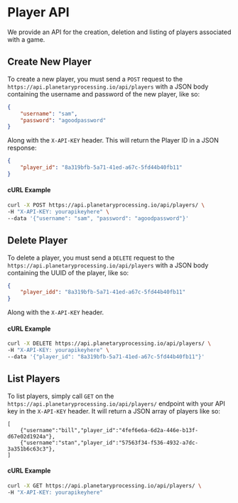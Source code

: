 # Player API

We provide an API for the creation, deletion and listing of players associated with a game.

## Create New Player

To create a new player, you must send a `POST` request to the `https://api.planetaryprocessing.io/api/players` with a JSON body containing the username and password of the new player, like so:

```json
{
    "username": "sam",
    "password": "agoodpassword"
}
```

Along with the `X-API-KEY` header. This will return the Player ID in a JSON response:

```json
{
    "player_id": "8a319bfb-5a71-41ed-a67c-5fd44b40fb11"
}
```

#### cURL Example

```bash
curl -X POST https://api.planetaryprocessing.io/api/players/ \
-H "X-API-KEY: yourapikeyhere" \
--data '{"username": "sam", "password": "agoodpassword"}'
```

## Delete Player

To delete a player, you must send a `DELETE` request to the `https://api.planetaryprocessing.io/api/players` with a JSON body containing the UUID of the player, like so:

```json
{
    "player_idd": "8a319bfb-5a71-41ed-a67c-5fd44b40fb11"
}
```

Along with the `X-API-KEY` header.

#### cURL Example

```bash
curl -X DELETE https://api.planetaryprocessing.io/api/players/ \
-H "X-API-KEY: yourapikeyhere" \
--data '{"player_id": "8a319bfb-5a71-41ed-a67c-5fd44b40fb11"}'
```

## List Players

To list players, simply call `GET` on the `https://api.planetaryprocessing.io/api/players/` endpoint with your API key in the `X-API-KEY` header. It will return a JSON array of players like so:

```
[
    {"username":"bill","player_id":"4fef6e6a-6d2a-446e-b13f-d67e02d1924a"},
    {"username":"stan","player_id":"57563f34-f536-4932-a7dc-3a351b6c63c3"},
]
```

#### cURL Example

```bash
curl -X GET https://api.planetaryprocessing.io/api/players/ \
-H "X-API-KEY: yourapikeyhere" 
```

